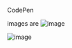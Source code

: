 CodePen

images are
![image](https://github.com/anshika3112/codpen/assets/139126541/90f7f3cc-f413-426f-b37b-6f1476cfdadb)

![image](https://github.com/anshika3112/codpen/assets/139126541/a4267b89-ddc7-4b60-a2f1-5394e346c170)

